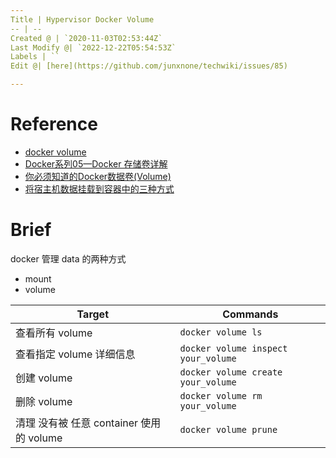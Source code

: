 ```yaml
---
Title | Hypervisor Docker Volume
-- | --
Created @ | `2020-11-03T02:53:44Z`
Last Modify @| `2022-12-22T05:54:53Z`
Labels | ``
Edit @| [here](https://github.com/junxnone/techwiki/issues/85)

---
```

# Reference
- [docker volume](https://docs.docker.com/engine/reference/commandline/volume/)
- [Docker系列05—Docker 存储卷详解](https://www.cnblogs.com/along21/p/10237219.html)
- [你必须知道的Docker数据卷(Volume)](https://www.cnblogs.com/edisonchou/p/docker_volumes_introduction.html)
- [将宿主机数据挂载到容器中的三种方式](https://edu.51cto.com/center/course/lesson/index?id=347193)

# Brief
docker 管理 data 的两种方式
- mount
- volume


Target | Commands
-- | --
查看所有 volume | `docker volume ls`
查看指定 volume 详细信息 | `docker volume inspect your_volume`
创建 volume | `docker volume create your_volume`
删除 volume | `docker volume rm your_volume`
清理 没有被 任意 container 使用的 volume | `docker volume prune`
